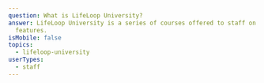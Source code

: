 ```yaml
---
question: What is LifeLoop University?
answer: LifeLoop University is a series of courses offered to staff on LifeLoop
  features.
isMobile: false
topics:
  - lifeloop-university
userTypes:
  - staff
---
```

